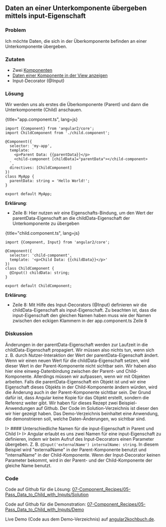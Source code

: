 ## Daten an einer Unterkomponente übergeben mittels input-Eigenschaft

### Problem

Ich möchte Daten, die sich in der Überkomponente befinden an einer Unterkomponente übergeben.

### Zutaten

* Zwei [Komponenten](#c02-component-definition)
* [Daten einer Komponente in der View anzeigen](#c03-show-data)
* Input-Decorator (@Input)

### Lösung

Wir werden uns als erstes die Überkomponente (Parent) und dann die Unterkomponente (Child) anschauen.

{title="app.component.ts", lang=js}
```
import {Component} from 'angular2/core';
import ChildComponent from './child.component';

@Component({
  selector: 'my-app',
  template: `
    <p>Parent Data: {{parentData}}</p>
    <child-component [childData]="parentData"></child-component>
  `,
  directives: [ChildComponent]
})
class MyApp {
  parentData: string = 'Hello World!';
}

export default MyApp;
```

__Erklärung__:

* Zeile 8: Hier nutzen wir eine Eigenschafts-Bindung, um den Wert der parentData-Eigenschaft an die childData-Eigenschaft der Unterkomponente zu übergeben

{title="child.component.ts", lang=js}
```
import {Component, Input} from 'angular2/core';

@Component({
  selector: 'child-component',
  template: '<p>Child Data: {{childData}}</p>'
})
class ChildComponent {
  @Input() childData: string;
}

export default ChildComponent;
```

__Erklärung__:

* Zeile 8: Mit Hilfe des Input-Decorators (@Input) definieren wir die childData-Eigenschaft als input-Eigenschaft. Zu beachten ist, dass die input-Eigenschaft den gleichen Namen haben muss wie der Namen zwischen den eckigen Klammern in der app.component.ts Zeile 8

### Diskussion

Änderungen in der parentData-Eigenschaft werden zur Laufzeit in die childData-Eigenschaft propagiert.
Wir müssen also nichts tun, wenn sich z. B. durch Nutzer-Interaktion der Wert der parentData-Eigenschaft ändert.
Wenn wir einen neuen Wert für die childData-Eigenschaft setzen, wird dieser Wert in der Parent-Komponente nicht sichtbar sein.
Wir haben also hier eine einweg-Datenbindung zwischen der Parent- und Child-Komponente.
Allerdings müssen wir aufpassen, wenn wir mit Objekten arbeiten.
Falls die parentData-Eigenschaft ein Objekt ist und wir eine Eigenschaft dieses Objekts in der Child-Komponente ändern würden, wird die Änderung auch in der Parent-Komponente sichtbar sein.
Der Grund dafür ist, dass Angular keine Kopie für das Objekt erstellt, sondern die Referenz weiter gibt.
Wir haben für dieses Rezept zwei Beispiel-Anwendungen auf Github.
Der Code im Solution-Verzeichnis ist dieser den wir hier gezeigt haben.
Das Demo-Verzeichnis beinhaltet eine Anwendung, die demonstrieren soll, welche Daten-Änderungen, wo sichtbar sind.

I> #### Unterschiedliche Namen für die input-Eigenschaft in Parent und Child
I>
I> Angular erlaubt es uns zwei Namen für eine input-Eigenschaft zu definieren, indem wir beim Aufruf des Input-Decorators einen Parameter übergeben. Z. B. `@Input('externalName') internalName: string`. In diesem Beispiel wird "externalName" in der Parent-Komponente benutzt und "internalName" in der Child-Komponente. Wenn der Input-Decorator keinen Parameter bekommt, wird in der Parent- und der Child-Komponente der gleiche Name benutzt.

### Code

Code auf Github für die Lösung: [07-Component\_Recipes/05-Pass\_Data\_to\_Child\_with\_Inputs/Solution](https://github.com/jsperts/angular2_kochbuch_code/tree/master/07-Component_Recipes/05-Pass_Data_to_Child_with_Inputs/Solution)

Code auf Github für die Demonstration: [07-Component\_Recipes/05-Pass\_Data\_to\_Child\_with\_Inputs/Demo](https://github.com/jsperts/angular2_kochbuch_code/tree/master/07-Component_Recipes/05-Pass_Data_to_Child_with_Inputs/Demo)

Live Demo (Code aus dem Demo-Verzeichnis) auf [angular2kochbuch.de](http://angular2kochbuch.de/examples/code/07-Component_Recipes/05-Pass_Data_to_Child_with_Inputs/Demo/index.html).

